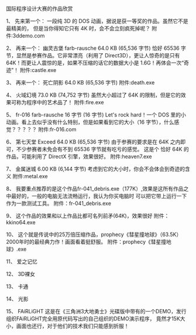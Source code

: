 国际程序设计大赛的作品欣赏 

1、   先来第一个：
      一段纯 3D 的 DOS 动画，据说是获一等奖的作品。虽然它不是最精美的， 
      但是当你得知它只有 4K 时，会不会立刻疯死掉呢？
      附件:3ddemo.com
       
2、   再来一个：
      幽灵古堡 farb-rausche 64.0 KB (65,536 字节) 
      恰好 65536 字节，显然是参赛作品。它非常漂亮（利用了 Direct3D），更让人惊奇的是只有 
      64K！而更让人震惊的是，如果不压缩的话它的数据大小是 1.6G！再体会一次“奇迹”！ 
      附件:castle.exe
       
3、   再来一个：
      死亡阴影 64.0 KB (65,536 字节) 
      附件:death.exe
    
4、   火域幻境 73.0 KB (74,752 字节) 
      虽然大小超过了 64K 的限制，但是它的效果可称为程序中的艺术品了！ 
      附件:fire.exe
       
5、   fr-016 farb-rausche 16 字节 (16 字节) 
      Let's rock hard！一个 DOS 里的小动画。看上去似乎没有什么特别，但是如果看到它的大小（16 字节），什么感觉？？？？？ 
      附件:fr-016.com
       
6、   第七天堂 Exceed 64.0 KB (65,536 字节) 
      由于参赛的要求是在 64K 之内即可，不少参赛者未免会有不到 65536 字节就有吃亏的感觉。 这是个 恰好 64K 的作品，可能利用了 
      DirectX 引擎，效果很好。 
      附件:heaven7.exe

7、   金属迷城 6.00 KB (6,144 字节) 
      考虑到它的大小时，你会不会体会到奇迹的含义 
      附件:metal.exe

8、   我要重点推荐的是这个作品fr-041_debris.exe（177K）,效果是这所有作品之中最好的，一般的电脑无法流畅运行，我认为你买电脑时       可以把它带上运行一下作为一款测试工具。
      附件：fr-041_debris.exe

9、   这个作品的效果和以上作品比都可名列前矛(64K)，效果很好
      附件：kkino64.exe

10、  这个就是传说中的25万倍压缩作品，prophecy《彗星撞地球》（63.5K）2000年时的最经典力作！画面看着挺舒服。
      附件：prophecy《彗星撞地球》.exe

11、  爱之记忆

12、  3D裸女

13、  卡通

14、  光影

15、  FAiRLiGHT 这是在《三角洲3大地勇士》光碟版中带有的一个DEMO，发行组织FAiRLiGHT完全用原代码写出的自己组织的DEMO演示程序，      竟然才15K大小，画面也还行，对于他们的技术我们只能感到折服！

